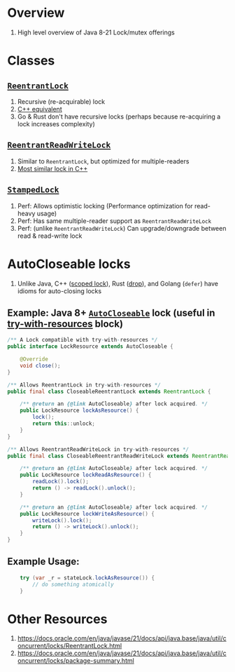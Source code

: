 # Overview
1. High level overview of Java 8-21 Lock/mutex offerings


# Classes
## [`ReentrantLock`](https://docs.oracle.com/en/java/javase/21/docs/api/java.base/java/util/concurrent/locks/ReentrantLock.html)
1. Recursive (re-acquirable) lock
1. [C++ equivalent](https://en.cppreference.com/w/cpp/thread/recursive_mutex)
1. Go & Rust don't have recursive locks (perhaps because re-acquiring a lock increases complexity)


## [`ReentrantReadWriteLock`](https://docs.oracle.com/en/java/javase/21/docs/api/java.base/java/util/concurrent/locks/ReentrantReadWriteLock.html)
1. Similar to `ReentrantLock`, but optimized for multiple-readers
1. [Most similar lock in C++](https://en.cppreference.com/w/cpp/thread/shared_mutex)


## [`StampedLock`](https://docs.oracle.com/en/java/javase/21/docs/api/java.base/java/util/concurrent/locks/StampedLock.html)
1. Perf: Allows optimistic locking (Performance optimization for read-heavy usage)
1. Perf: Has same multiple-reader support as `ReentrantReadWriteLock`
1. Perf: (unlike `ReentrantReadWriteLock`) Can upgrade/downgrade between read & read-write lock


# AutoCloseable locks
1. Unlike Java, C++ ([scoped lock](https://en.cppreference.com/w/cpp/thread/scoped_lock)), Rust ([drop](https://doc.rust-lang.org/std/sync/struct.Mutex.html#method.unlock)), and Golang (`defer`) have idioms for auto-closing locks

## Example: Java 8+ [`AutoCloseable`](https://docs.oracle.com/en/java/javase/21/docs/api/java.base/java/lang/AutoCloseable.html) lock (useful in [try-with-resources](https://docs.oracle.com/javase/tutorial/essential/exceptions/tryResourceClose.html) block)
```java
/** A Lock compatible with try-with-resources */
public interface LockResource extends AutoCloseable {

    @Override
    void close();
}
```
```java
/** Allows ReentrantLock in try-with-resources */
public final class CloseableReentrantLock extends ReentrantLock {

    /** @return an {@link AutoCloseable} after lock acquired. */
    public LockResource lockAsResource() {
        lock();
        return this::unlock;
    }
}
```
```java
/** Allows ReentrantReadWriteLock in try-with-resources */
public final class CloseableReentrantReadWriteLock extends ReentrantReadWriteLock {

    /** @return an {@link AutoCloseable} after lock acquired. */
    public LockResource lockReadAsResource() {
        readLock().lock();
        return () -> readLock().unlock();
    }

    /** @return an {@link AutoCloseable} after lock acquired. */
    public LockResource lockWriteAsResource() {
        writeLock().lock();
        return () -> writeLock().unlock();
    }
}
```

## Example Usage:
```java
    try (var _r = stateLock.lockAsResource()) {
        // do something atomically
    }
```


# Other Resources
1. https://docs.oracle.com/en/java/javase/21/docs/api/java.base/java/util/concurrent/locks/ReentrantLock.html
1. https://docs.oracle.com/en/java/javase/21/docs/api/java.base/java/util/concurrent/locks/package-summary.html
